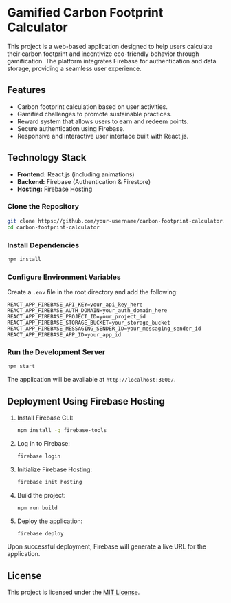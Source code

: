 # Gamified Carbon Footprint Calculator

This project is a web-based application designed to help users calculate their carbon footprint and incentivize eco-friendly behavior through gamification. The platform integrates Firebase for authentication and data storage, providing a seamless user experience.

## Features
- Carbon footprint calculation based on user activities.
- Gamified challenges to promote sustainable practices.
- Reward system that allows users to earn and redeem points.
- Secure authentication using Firebase.
- Responsive and interactive user interface built with React.js.

## Technology Stack
- **Frontend:** React.js (including animations)
- **Backend:** Firebase (Authentication & Firestore)
- **Hosting:** Firebase Hosting





### Clone the Repository
```sh
git clone https://github.com/your-username/carbon-footprint-calculator.git
cd carbon-footprint-calculator
```

### Install Dependencies
```sh
npm install
```

### Configure Environment Variables
Create a `.env` file in the root directory and add the following:
```
REACT_APP_FIREBASE_API_KEY=your_api_key_here
REACT_APP_FIREBASE_AUTH_DOMAIN=your_auth_domain_here
REACT_APP_FIREBASE_PROJECT_ID=your_project_id
REACT_APP_FIREBASE_STORAGE_BUCKET=your_storage_bucket
REACT_APP_FIREBASE_MESSAGING_SENDER_ID=your_messaging_sender_id
REACT_APP_FIREBASE_APP_ID=your_app_id
```

### Run the Development Server
```sh
npm start
```
The application will be available at `http://localhost:3000/`.

## Deployment Using Firebase Hosting
1. Install Firebase CLI:
   ```sh
   npm install -g firebase-tools
   ```
2. Log in to Firebase:
   ```sh
   firebase login
   ```
3. Initialize Firebase Hosting:
   ```sh
   firebase init hosting
   ```
4. Build the project:
   ```sh
   npm run build
   ```
5. Deploy the application:
   ```sh
   firebase deploy
   ```
Upon successful deployment, Firebase will generate a live URL for the application.

## License
This project is licensed under the [MIT License](LICENSE).



